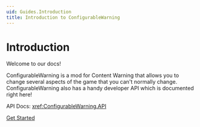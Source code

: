 ```yaml
---
uid: Guides.Introduction
title: Introduction to ConfigurableWarning
---
```


# Introduction

Welcome to our docs!

ConfigurableWarning is a mod for Content Warning that allows you to change
several aspects of the game that you can't normally change.
ConfigurableWarning also has a handy developer API which is documented right here!

API Docs:
<xref:ConfigurableWarning.API>

[Get Started](guides/quickstart/getting-started.md)
